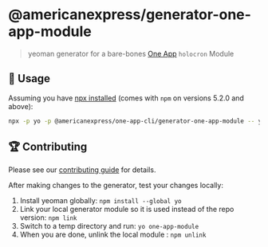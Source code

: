 # @americanexpress/generator-one-app-module

> yeoman generator for a bare-bones [One App](https://github.com/americanexpress/one-app#modules) `holocron` Module

## 🤹‍ Usage

Assuming you have [npx installed](https://medium.com/@maybekatz/introducing-npx-an-npm-package-runner-55f7d4bd282b) (comes with `npm` on versions 5.2.0 and above):

```bash
npx -p yo -p @americanexpress/one-app-cli/generator-one-app-module -- yo one-app-module
```

## 🏆 Contributing

Please see our [contributing guide](../../CONTRIBUTING.md) for details.

After making changes to the generator, test your changes locally:
1. Install yeoman globally: `npm install --global yo`
2. Link your local generator module so it is used instead of the repo version: `npm link`
3. Switch to a temp directory and run: `yo one-app-module`
4. When you are done, unlink the local module : `npm unlink`